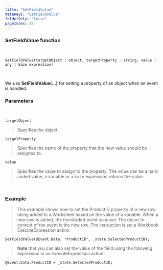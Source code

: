 ```yaml
---
title: "SetFieldValue"
metaKeys: "SetFieldValue"
folderOnly: "false"
pageIndex: 28
---
```


### SetFieldValue function

<br/>

```
SetFieldValue(targetObject : object, targetProperty : string, value : any | Eaze expression)
```
<br/>

We use **SetFieldValue(…)** for setting a property of an object when an event is handled.
<br/>

### Parameters
<br/>

``targetObject``

>Specifies the object.

``targetProperty``

>Specifies the name of the property that the new value should be assigned to.

``value``

>Specifies the value to assign to the property. The value can be a hard coded value, a variable or a Eaze expression returns the value.

<br/>

### Example

>This example shows how to set the ProductID property of a new row being added to a Worksheet based on the value of a variable.
When a new row is added, the ItemAdded event is raised. The object in context of the event is the new row. The instruction is set a Workbook ExecuteExpression action.

```
SetFieldValue(@Event.Data, "ProductID", _state.SelectedProductID);
```

>**Note** that you can also set the value of the field using the following expression in an ExecuteExpression action:

```
@Event.Data.ProductID = _state.SelectedProductID;
```

